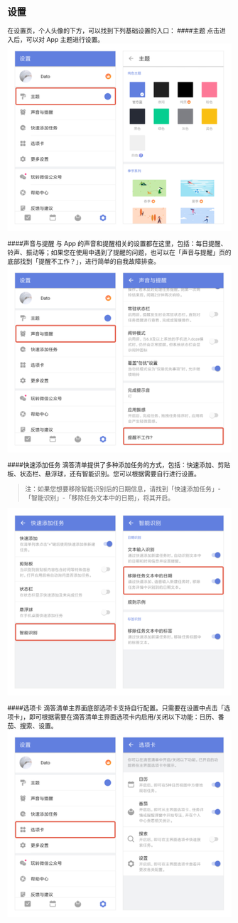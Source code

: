 ## 设置

在设置页，个人头像的下方，可以找到下列基础设置的入口：
####主题
点击进入后，可以对 App 主题进行设置。
![andtheme](../images/android/settings/andtheme.jpg)

####声音与提醒
与 App 的声音和提醒相关的设置都在这里，包括：每日提醒、铃声、振动等；如果您在使用中遇到了提醒的问题，也可以在「声音与提醒」页的底部找到「提醒不工作？」，进行简单的自我故障排查。
![remindernotworking](../images/android/settings/remindernotworking.jpg)

####快速添加任务
滴答清单提供了多种添加任务的方式，包括：快速添加、剪贴板、状态栏、悬浮球，还有智能识别。您可以根据需要自行进行设置。

> 注：如果您想要移除智能识别后的日期信息，请找到「快速添加任务」- 「智能识别」-「移除任务文本中的日期」，将其开启。

![smartdateand](../images/android/settings/smartdateand.jpg)


####选项卡
滴答清单主界面底部选项卡支持自行配置。只需要在设置中点击「选项卡」，即可根据需要在滴答清单主界面选项卡内启用/关闭以下功能：日历、番茄、搜索、设置。
![tabbarand](../images/android/settings/tabbarand.jpg)



